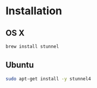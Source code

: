 # Installation

## OS X

```sh
brew install stunnel
```

## Ubuntu

```sh
sudo apt-get install -y stunnel4
```
